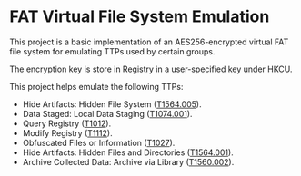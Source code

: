 # FAT Virtual File System Emulation

This project is a basic implementation of an AES256-encrypted virtual FAT file system for emulating TTPs used by certain groups.

The encryption key is store in Registry in a user-specified key under HKCU.

This project helps emulate the following TTPs:
* Hide Artifacts: Hidden File System ([T1564.005](https://attack.mitre.org/techniques/T1564/005/)).
* Data Staged: Local Data Staging ([T1074.001](https://attack.mitre.org/techniques/T1074/001/)).
* Query Registry ([T1012](https://attack.mitre.org/techniques/T1012/)).
* Modify Registry ([T1112](https://attack.mitre.org/techniques/T1112/)).
* Obfuscated Files or Information ([T1027](https://attack.mitre.org/techniques/T1027/)).
* Hide Artifacts: Hidden Files and Directories ([T1564.001](https://attack.mitre.org/techniques/T1564/001/)).
* Archive Collected Data: Archive via Library ([T1560.002](https://attack.mitre.org/techniques/T1560/002/)).
